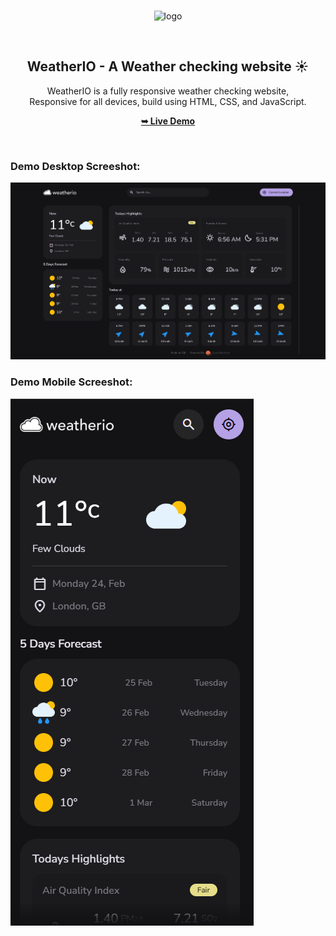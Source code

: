 <div align="center">

  <br />![logo](https://github.com/user-attachments/assets/aca005ce-457a-4510-901e-e2c52c2d923e)

  <br />

  <h2 align="center">WeatherIO - A Weather checking website ☀️</h2>

  WeatherIO is a fully responsive weather checking website, <br />Responsive for all devices, build using HTML, CSS, and JavaScript.

  <a href="https://weather-io-pink.vercel.app/"><strong>➥ Live Demo</strong></a>

</div>

<br />

### Demo Desktop Screeshot:

![WeatherIO Desktop Demo](./readme-images/Desktop.png "Desktop Demo")

### Demo Mobile Screeshot:

![WeatherIO Mobile Demo](./readme-images/mobile.png "mobile Demo") 
